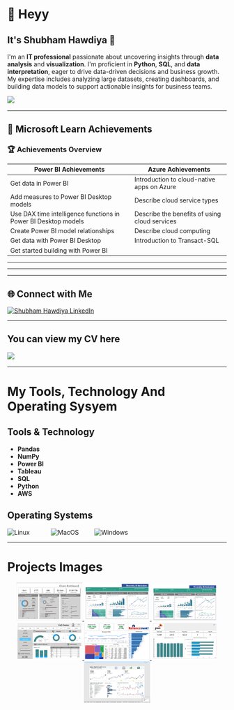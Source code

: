 # 👋 Heyy

## It's Shubham Hawdiya 👋

I'm an **IT professional** passionate about uncovering insights through **data analysis** and **visualization**. I'm proficient in **Python**, **SQL**, and **data interpretation**, eager to drive data-driven decisions and business growth. My expertise includes analyzing large datasets, creating dashboards, and building data models to support actionable insights for business teams.



  <img src="https://github.com/Anmol-Baranwal/Cool-GIFs-For-GitHub/assets/74038190/219bcc70-f5dc-466b-9a60-29653d8e8433" width="500">
</div>



---

## 🏅 Microsoft Learn Achievements

### 🏆 Achievements Overview

| **Power BI Achievements**                                       | **Azure Achievements**                                             |
|------------------------------------------------------------------|--------------------------------------------------------------------|
| Get data in Power BI                                            | Introduction to cloud-native apps on Azure                        |
| Add measures to Power BI Desktop models                          | Describe cloud service types                                      |
| Use DAX time intelligence functions in Power BI Desktop models   | Describe the benefits of using cloud services                     |
| Create Power BI model relationships                              | Describe cloud computing                                          |
| Get data with Power BI Desktop                                  | Introduction to Transact-SQL                                      |
| Get started building with Power BI                              |                                                                    |

---


---


---

## 🌐 Connect with Me
<a href="https://www.linkedin.com/in/s-hawdiya?trk=profile-badge" target="_blank">
  <img width="780" alt="Shubham Hawdiya LinkedIn" src="https://github.com/user-attachments/assets/28c3f8bd-73f7-4101-80db-46a51b19feae" />
</a>






---
## You can view my CV here 
  <a href="https://app.enhancv.com/share/7b19619f/?utm_medium=growth&utm_campaign=share-resume&utm_source=dynamic" target="_blank">
    <img src="https://cdn-icons-png.flaticon.com/512/1604/1604478.png" width="100"/>
  </a>



---

# My Tools, Technology And Operating Sysyem


## Tools & Technology
- **Pandas**
- **NumPy**
- **Power BI**
- **Tableau**
- **SQL**
- **Python**
- **AWS**

## Operating Systems
<div style="display: flex;">
  <img src="https://upload.wikimedia.org/wikipedia/commons/thumb/3/35/Tux.svg/1012px-Tux.svg.png" width="100" alt="Linux">
  <img src="https://upload.wikimedia.org/wikipedia/commons/thumb/3/30/MacOS_logo.svg/120px-MacOS_logo.svg.png?20221222011002" width="100" alt="MacOS">
  <img src="https://cdn.pixabay.com/photo/2018/05/08/21/29/windows-3384024_1280.png" width="100" alt="Windows">
</div>

---

# Projects Images

<div align="center">
  <a href="https://github.com/shawdiya/PwC_PowerBI">
    <img src="https://github.com/shawdiya/PwC_PowerBI/blob/main/images/PwC_Churn.png?raw=true" alt="Call Center Dashboard 1" width="30%" />
  </a>
  <a href="https://github.com/shawdiya/PwC_PowerBI">
    <img src="https://github.com/shawdiya/PwC_PowerBI/blob/main/images/PwC_Diversity_Inclusion_1.png?raw=true" alt="Customer Demographics Dashboard" width="30%" />
  </a>
  <a href="https://github.com/shawdiya/PwC_PowerBI">
    <img src="https://github.com/shawdiya/PwC_PowerBI/blob/main/images/PwC_Diversity_Inclusion_2.png?raw=true" alt="Diversity and Inclusion Dashboard 1" width="30%" />
  </a>
</div>
<div align="center">
  <a href="https://github.com/shawdiya/PwC_PowerBI">
    <img src="https://github.com/shawdiya/PwC_PowerBI/blob/main/images/PwC_call_center_1.png?raw=true" alt="Call Center Dashboard 2" width="30%" />
  </a>
  <a href="https://github.com/shawdiya/PowerBI_Reliance_Smart">
    <img src="https://github.com/shawdiya/PowerBI_Reliance_Smart/raw/main/images/reliance_dashboard.png" alt="Reliance Smart Dashboard" width="30%" />
  </a>
  <a href="https://github.com/shawdiya/PwC_PowerBI">
    <img src="https://github.com/shawdiya/PwC_PowerBI/blob/main/images/PwC_call_center_2.png?raw=true" alt="Diversity and Inclusion Dashboard 2" width="30%" />
  </a>
</div>
<div align="center">
  <a href="https://github.com/shawdiya/Tableau_Sales_Dashboard">
    <img src="https://github.com/shawdiya/Tableau_Sales_Dashboard/raw/main/images/Sales_Dashboard.png" alt="Sales Dashboard" width="30%" />
  </a>
</div>








<!--
## 💬 About Me  
I’m passionate about utilizing data to uncover trends and provide actionable insights that drive business growth. Always eager to learn new tools and technologies to improve my skills and contribute to team success.
-->


<!--
- 🔭 I’m currently working on ...
- 🌱 I’m currently learning ...
- 👯 I’m looking to collaborate on ...
- 🤔 I’m looking for help with ...
- 💬 Ask me about ...
- 📫 How to reach me: ...
- 😄 Pronouns: ...
- ⚡ Fun fact: ...
-->
